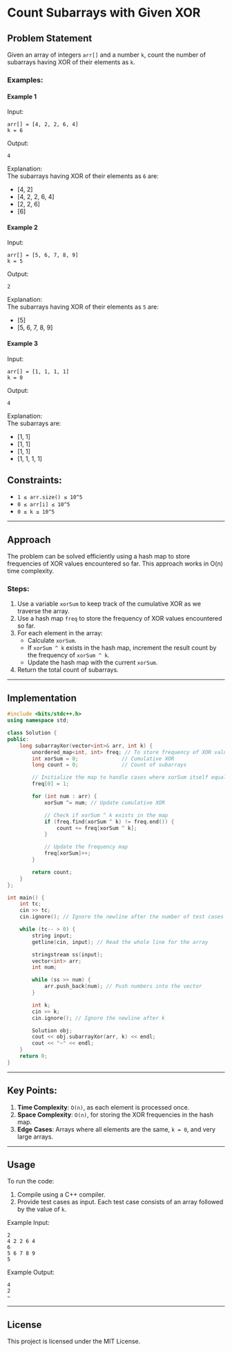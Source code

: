 # Count Subarrays with Given XOR

## Problem Statement
Given an array of integers `arr[]` and a number `k`, count the number of subarrays having XOR of their elements as `k`.

### Examples:

#### Example 1
Input:  
```
arr[] = [4, 2, 2, 6, 4]
k = 6
```
Output:  
```
4
```
Explanation:  
The subarrays having XOR of their elements as `6` are:
- [4, 2]
- [4, 2, 2, 6, 4]
- [2, 2, 6]
- [6]

#### Example 2
Input:  
```
arr[] = [5, 6, 7, 8, 9]
k = 5
```
Output:  
```
2
```
Explanation:  
The subarrays having XOR of their elements as `5` are:
- [5]
- [5, 6, 7, 8, 9]

#### Example 3
Input:  
```
arr[] = [1, 1, 1, 1]
k = 0
```
Output:  
```
4
```
Explanation:  
The subarrays are:
- [1, 1]
- [1, 1]
- [1, 1]
- [1, 1, 1, 1]

## Constraints:
- `1 ≤ arr.size() ≤ 10^5`
- `0 ≤ arr[i] ≤ 10^5`
- `0 ≤ k ≤ 10^5`

---

## Approach
The problem can be solved efficiently using a hash map to store frequencies of XOR values encountered so far. This approach works in O(n) time complexity.

### Steps:
1. Use a variable `xorSum` to keep track of the cumulative XOR as we traverse the array.
2. Use a hash map `freq` to store the frequency of XOR values encountered so far.
3. For each element in the array:
   - Calculate `xorSum`.
   - If `xorSum ^ k` exists in the hash map, increment the result count by the frequency of `xorSum ^ k`.
   - Update the hash map with the current `xorSum`.
4. Return the total count of subarrays.

---

## Implementation
```cpp
#include <bits/stdc++.h>
using namespace std;

class Solution {
public:
    long subarrayXor(vector<int>& arr, int k) {
        unordered_map<int, int> freq; // To store frequency of XOR values
        int xorSum = 0;              // Cumulative XOR
        long count = 0;              // Count of subarrays

        // Initialize the map to handle cases where xorSum itself equals k
        freq[0] = 1;

        for (int num : arr) {
            xorSum ^= num; // Update cumulative XOR

            // Check if xorSum ^ k exists in the map
            if (freq.find(xorSum ^ k) != freq.end()) {
                count += freq[xorSum ^ k];
            }

            // Update the frequency map
            freq[xorSum]++;
        }

        return count;
    }
};

int main() {
    int tc;
    cin >> tc;
    cin.ignore(); // Ignore the newline after the number of test cases

    while (tc-- > 0) {
        string input;
        getline(cin, input); // Read the whole line for the array

        stringstream ss(input);
        vector<int> arr;
        int num;

        while (ss >> num) {
            arr.push_back(num); // Push numbers into the vector
        }

        int k;
        cin >> k;
        cin.ignore(); // Ignore the newline after k

        Solution obj;
        cout << obj.subarrayXor(arr, k) << endl;
        cout << "~" << endl;
    }
    return 0;
}
```

---

## Key Points:
1. **Time Complexity**: `O(n)`, as each element is processed once.
2. **Space Complexity**: `O(n)`, for storing the XOR frequencies in the hash map.
3. **Edge Cases**: Arrays where all elements are the same, `k = 0`, and very large arrays.

---

## Usage
To run the code:
1. Compile using a C++ compiler.
2. Provide test cases as input. Each test case consists of an array followed by the value of `k`.

Example Input:
```
2
4 2 2 6 4
6
5 6 7 8 9
5
```

Example Output:
```
4
2
~
```

---

## License
This project is licensed under the MIT License.
